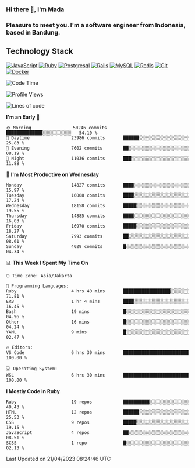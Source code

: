 ### Hi there 👋, I'm Mada
### Pleasure to meet you. I'm a software engineer from Indonesia, based in Bandung.

## Technology Stack

[![JavaScript](https://img.shields.io/badge/-JavaScript-%23F7DF1C?style=flat-square&logo=javascript&logoColor=000000&labelColor=%23F7DF1C&color=%23FFCE5A)](https://www.javascript.com/)
[![Ruby](https://img.shields.io/badge/Ruby-CC342D?style=flat-square&logo=ruby&logoColor=white)](https://www.ruby-lang.org/en/)
[![Postgresql](https://img.shields.io/badge/PostgreSQL-316192?style=flat-square&logo=postgresql&logoColor=ffffff)](https://www.postgresql.org/)
[![Rails](https://img.shields.io/badge/Ruby_on_Rails-CC0000?style=flat-square&logo=ruby-on-rails&logoColor=white)](https://rubyonrails.org/)
[![MySQL](https://img.shields.io/badge/-MySQL-4479A1?style=flat-square&logo=MySQL&logoColor=ffffff)](https://www.mysql.com/)
[![Redis](https://img.shields.io/badge/-Redis-DC382D?style=flat-square&logo=Redis&logoColor=ffffff)](https://redis.io/)
[![Git](https://img.shields.io/badge/-Git-%23F05032?style=flat-square&logo=git&logoColor=%23ffffff)](https://git-scm.com/)
[![Docker](https://img.shields.io/badge/-Docker-2496ED?style=flat-square&logo=docker&logoColor=ffffff)](https://www.docker.com/)
<!--
**madaarya/madaarya** is a ✨ _special_ ✨ repository because its `README.md` (this file) appears on your GitHub profile.

Here are some ideas to get you started:

- 🔭 I’m currently working on ...
- 🌱 I’m currently learning ...
- 👯 I’m looking to collaborate on ...
- 🤔 I’m looking for help with ...
- 💬 Ask me about ...
- 📫 How to reach me: ...
- 😄 Pronouns: ...
- ⚡ Fun fact: ...
-->
<!--START_SECTION:waka-->
![Code Time](http://img.shields.io/badge/Code%20Time-5%2C339%20hrs%2044%20mins-blue)

![Profile Views](http://img.shields.io/badge/Profile%20Views-0-blue)

![Lines of code](https://img.shields.io/badge/From%20Hello%20World%20I%27ve%20Written-36.0%20million%20lines%20of%20code-blue)

**I'm an Early 🐤** 

```text
🌞 Morning                50246 commits       ██████████████░░░░░░░░░░░   54.10 % 
🌆 Daytime                23986 commits       ██████░░░░░░░░░░░░░░░░░░░   25.83 % 
🌃 Evening                7602 commits        ██░░░░░░░░░░░░░░░░░░░░░░░   08.19 % 
🌙 Night                  11036 commits       ███░░░░░░░░░░░░░░░░░░░░░░   11.88 % 
```
📅 **I'm Most Productive on Wednesday** 

```text
Monday                   14827 commits       ████░░░░░░░░░░░░░░░░░░░░░   15.97 % 
Tuesday                  16008 commits       ████░░░░░░░░░░░░░░░░░░░░░   17.24 % 
Wednesday                18158 commits       █████░░░░░░░░░░░░░░░░░░░░   19.55 % 
Thursday                 14885 commits       ████░░░░░░░░░░░░░░░░░░░░░   16.03 % 
Friday                   16970 commits       █████░░░░░░░░░░░░░░░░░░░░   18.27 % 
Saturday                 7993 commits        ██░░░░░░░░░░░░░░░░░░░░░░░   08.61 % 
Sunday                   4029 commits        █░░░░░░░░░░░░░░░░░░░░░░░░   04.34 % 
```


📊 **This Week I Spent My Time On** 

```text
🕑︎ Time Zone: Asia/Jakarta

💬 Programming Languages: 
Ruby                     4 hrs 40 mins       ██████████████████░░░░░░░   71.81 % 
ERB                      1 hr 4 mins         ████░░░░░░░░░░░░░░░░░░░░░   16.45 % 
Bash                     19 mins             █░░░░░░░░░░░░░░░░░░░░░░░░   04.96 % 
Other                    16 mins             █░░░░░░░░░░░░░░░░░░░░░░░░   04.24 % 
YAML                     9 mins              █░░░░░░░░░░░░░░░░░░░░░░░░   02.47 % 

🔥 Editors: 
VS Code                  6 hrs 30 mins       █████████████████████████   100.00 % 

💻 Operating System: 
WSL                      6 hrs 30 mins       █████████████████████████   100.00 % 
```

**I Mostly Code in Ruby** 

```text
Ruby                     19 repos            ██████████░░░░░░░░░░░░░░░   40.43 % 
HTML                     12 repos            ██████░░░░░░░░░░░░░░░░░░░   25.53 % 
CSS                      9 repos             █████░░░░░░░░░░░░░░░░░░░░   19.15 % 
JavaScript               4 repos             ██░░░░░░░░░░░░░░░░░░░░░░░   08.51 % 
SCSS                     1 repo              █░░░░░░░░░░░░░░░░░░░░░░░░   02.13 % 
```




 Last Updated on 21/04/2023 08:24:46 UTC
<!--END_SECTION:waka-->
